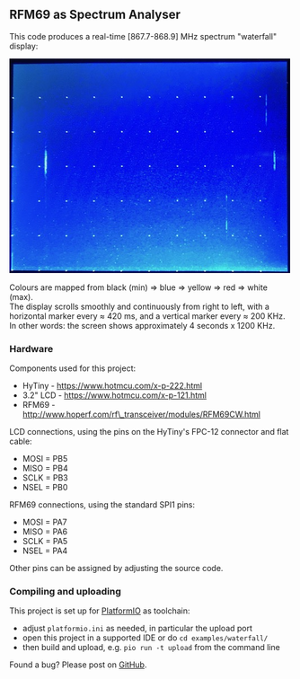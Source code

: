## RFM69 as Spectrum Analyser

This code produces a real-time [867.7-868.9] MHz spectrum "waterfall" display:

![](waterfall.jpg)

Colours are mapped from black (min) => blue => yellow => red => white (max).  
The display scrolls smoothly and continuously from right to left, with a  
horizontal marker every ≈ 420 ms, and a vertical marker every ≈ 200 KHz.  
In other words: the screen shows approximately 4 seconds x 1200 KHz.

### Hardware

Components used for this project:

* HyTiny - https://www.hotmcu.com/x-p-222.html
* 3.2" LCD - https://www.hotmcu.com/x-p-121.html
* RFM69 - http://www.hoperf.com/rf\_transceiver/modules/RFM69CW.html

LCD connections, using the pins on the HyTiny's FPC-12 connector and flat cable:

* MOSI = PB5
* MISO = PB4
* SCLK = PB3
* NSEL = PB0

RFM69 connections, using the standard SPI1 pins:

* MOSI = PA7
* MISO = PA6
* SCLK = PA5
* NSEL = PA4

Other pins can be assigned by adjusting the source code.

### Compiling and uploading

This project is set up for [PlatformIO](https://platformio.org) as toolchain:

* adjust `platformio.ini` as needed, in particular the upload port
* open this project in a supported IDE or do `cd examples/waterfall/`
* then build and upload, e.g. `pio run -t upload` from the command line

Found a bug? Please post on [GitHub](https://github.com/jeelabs/jeeh/issues).
